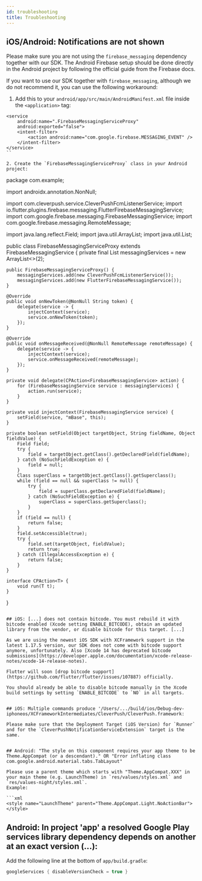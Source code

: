 ```yaml
---
id: troubleshooting
title: Troubleshooting
---
```


## iOS/Android: Notifications are not shown

Please make sure you are not using the `firebase_messaging` dependency together with our SDK. The Android Firebase setup should be done directly in the Android project by following the official guide from the Firebase docs.

If you want to use our SDK together with `firebase_messaging`, although we do not recommend it, you can use the following workaround:

1. Add this to your `android/app/src/main/AndroidManifest.xml` file inside the `<application>` tag:
```
<service
    android:name=".FirebaseMessagingServiceProxy"
    android:exported="false">
    <intent-filter>
        <action android:name="com.google.firebase.MESSAGING_EVENT" />
    </intent-filter>
</service>
``

2. Create the `FirebaseMessagingServiceProxy` class in your Android project:
```
package com.example;

import androidx.annotation.NonNull;

import com.cleverpush.service.CleverPushFcmListenerService;
import io.flutter.plugins.firebase.messaging.FlutterFirebaseMessagingService;
import com.google.firebase.messaging.FirebaseMessagingService;
import com.google.firebase.messaging.RemoteMessage;

import java.lang.reflect.Field;
import java.util.ArrayList;
import java.util.List;

public class FirebaseMessagingServiceProxy extends FirebaseMessagingService {
    private final List<FirebaseMessagingService> messagingServices = new ArrayList<>(2);

    public FirebaseMessagingServiceProxy() {
        messagingServices.add(new CleverPushFcmListenerService());
        messagingServices.add(new FlutterFirebaseMessagingService());
    }

    @Override
    public void onNewToken(@NonNull String token) {
        delegate(service -> {
            injectContext(service);
            service.onNewToken(token);
        });
    }

    @Override
    public void onMessageReceived(@NonNull RemoteMessage remoteMessage) {
        delegate(service -> {
            injectContext(service);
            service.onMessageReceived(remoteMessage);
        });
    }

    private void delegate(CPAction<FirebaseMessagingService> action) {
        for (FirebaseMessagingService service : messagingServices) {
            action.run(service);
        }
    }

    private void injectContext(FirebaseMessagingService service) {
        setField(service, "mBase", this);
    }

    private boolean setField(Object targetObject, String fieldName, Object fieldValue) {
        Field field;
        try {
            field = targetObject.getClass().getDeclaredField(fieldName);
        } catch (NoSuchFieldException e) {
            field = null;
        }
        Class superClass = targetObject.getClass().getSuperclass();
        while (field == null && superClass != null) {
            try {
                field = superClass.getDeclaredField(fieldName);
            } catch (NoSuchFieldException e) {
                superClass = superClass.getSuperclass();
            }
        }
        if (field == null) {
            return false;
        }
        field.setAccessible(true);
        try {
            field.set(targetObject, fieldValue);
            return true;
        } catch (IllegalAccessException e) {
            return false;
        }
    }

    interface CPAction<T> {
        void run(T t);
    }
}
```

## iOS: [...] does not contain bitcode. You must rebuild it with bitcode enabled (Xcode setting ENABLE_BITCODE), obtain an updated library from the vendor, or disable bitcode for this target. [...]

As we are using the newest iOS SDK with XCFramework support in the latest 1.17.5 version, our SDK does not come with bitcode support anymore, unfortunately. Also [Xcode 14 has deprecated bitcode submissions](https://developer.apple.com/documentation/xcode-release-notes/xcode-14-release-notes).

Flutter will soon [drop bitcode support](https://github.com/flutter/flutter/issues/107887) officially.

You should already be able to disable bitcode manually in the Xcode build settings by setting `ENABLE_BITCODE` to `NO` in all targets.


## iOS: Multiple commands produce '/Users/.../build/ios/Debug-dev-iphoneos/XCFrameworkIntermediates/CleverPush/CleverPush.framework:

Please make sure that the Deployment Target (iOS Version) for `Runner` and for the `CleverPushNotificationServiceExtension` target is the same.


## Android: "The style on this component requires your app theme to be Theme.AppCompat (or a descendant)." OR "Error inflating class com.google.android.material.tabs.TabLayout"

Please use a parent theme which starts with "Theme.AppCompat.XXX" in your main theme (e.g. LaunchTheme) in `res/values/styles.xml` and `res/values-night/styles.xml`.
Example:

```xml
<style name="LaunchTheme" parent="Theme.AppCompat.Light.NoActionBar">
</style>
```

## Android: In project 'app' a resolved Google Play services library dependency depends on another at an exact version (...):

Add the following line at the bottom of `app/build.gradle`:

```groovy
googleServices { disableVersionCheck = true }
```
